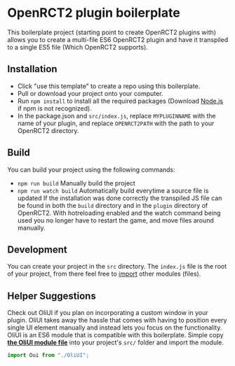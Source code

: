 # OpenRCT2 plugin boilerplate
This boilerplate project (starting point to create OpenRCT2 plugins with) allows you to create a multi-file ES6 OpenRCT2 plugin and have it transpiled to a single ES5 file (Which OpenRCT2 supports).

## Installation
- Click "use this template" to create a repo using this boilerplate.
- Pull or download your project onto your computer.
- Run `npm install` to install all the required packages (Download [Node.js](https://nodejs.org/) if npm is not recognized).
- In the package.json and `src/index.js`, replace `MYPLUGINNAME` with the name of your plugin, and replace `OPENRCT2PATH` with the path to your OpenRCT2 directory.

## Build
You can build your project using the following commands:
- `npm run build` Manually build the project
- `npm run watch build` Automatically build everytime a source file is updated
If the installation was done correctly the transpiled JS file can be found in both the `build` directory and in the `plugin` directory of OpenRCT2. 
With hotreloading enabled and the watch command being used you no longer have to restart the game, and move files around manually.

## Development
You can create your project in the `src` directory. The `index.js` file is the root of your project, from there feel free to [import](https://developer.mozilla.org/en-US/docs/Web/JavaScript/Reference/Statements/import) other modules (files).

## Helper Suggestions
Check out OliUI if you plan on incorporating a custom window in your plugin. OliUI takes away the hassle that comes with having to position every single UI element manually and instead lets you focus on the functionality.
OliUI is an ES6 module that is compatible with this boilerplate. Simple copy [**the OliUI module file**](https://github.com/oli414/OliUI/blob/master/build/OliUI.js) into your project's `src/` folder and import the module.
```javascript
import Oui from "./OliUI";
```
